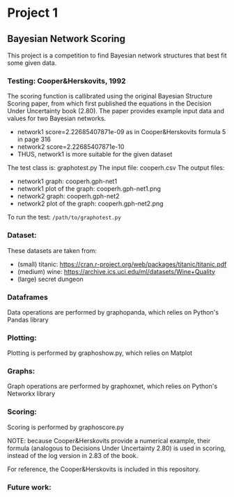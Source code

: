 # Project 1

## Bayesian Network Scoring
This project is a competition to find Bayesian network structures that best fit some given data.

### Testing: Cooper&Herskovits, 1992
The scoring function is callibrated using the original Bayesian Structure Scoring paper, from which first published the
equations in the Decision Under Uncertainty book (2.80).  The paper provides example input data and values for
two Bayesian networks.

- network1 score=2.22685407871e-09 as in Cooper&Herskovits formula 5 in page 316
- network2 score=2.22685407871e-10
- THUS, network1 is more suitable for the given dataset

The test class is: graphotest.py
The input file: cooperh.csv
The output files:
- network1 graph: cooperh.gph-net1
- network1 plot of the graph: cooperh.gph-net1.png
- network2 graph: cooperh.gph-net2
- network2 plot of the graph: cooperh.gph-net2.png

To run the test:
``
/path/to/graphotest.py
``

### Dataset:
These datasets are taken from:
- (small) titanic: https://cran.r-project.org/web/packages/titanic/titanic.pdf
- (medium) wine: https://archive.ics.uci.edu/ml/datasets/Wine+Quality
- (large) secret dungeon

### Dataframes
Data operations are performed by graphopanda, which relies on Python's Pandas library

### Plotting:
Plotting is performed by graphoshow.py, which relies on Matplot

### Graphs:
Graph operations are performed by graphoxnet, which relies on Python's Networkx library

### Scoring:
Scoring is performed by graphoscore.py

NOTE: because Cooper&Herskovits provide a numerical example, their formula (analogous to Decisions Under Uncertainty
2.80) is used in scoring, instead of the log version in 2.83 of the book.

For reference, the Cooper&Herskovits is included in this repository.


### Future work:






